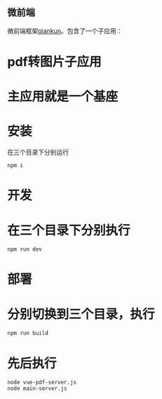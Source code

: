 ## 微前端
微前端框架[qiankun](https://qiankun.umijs.org/zh/guide)。包含了一个子应用：

# pdf转图片子应用

# 主应用就是一个基座

# 安装
在三个目录下分别运行
```
npm i
```
# 开发
# 在三个目录下分别执行
```
npm run dev
```

# 部署
# 分别切换到三个目录，执行
```
npm run build

```
# 先后执行
```
node vue-pdf-server.js
node main-server.js
```
